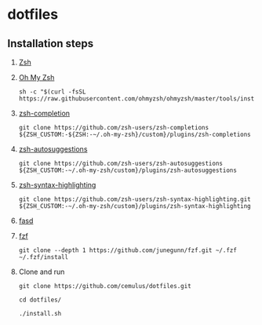 # dotfiles

## Installation steps

1. [Zsh](https://github.com/zsh-users/zsh)

1. [Oh My Zsh](https://github.com/ohmyzsh/ohmyzsh)

       sh -c "$(curl -fsSL https://raw.githubusercontent.com/ohmyzsh/ohmyzsh/master/tools/install.sh)"

1. [zsh-completion](https://github.com/zsh-users/zsh-completions)

       git clone https://github.com/zsh-users/zsh-completions ${ZSH_CUSTOM:-${ZSH:-~/.oh-my-zsh}/custom}/plugins/zsh-completions

1. [zsh-autosuggestions](https://github.com/zsh-users/zsh-autosuggestions)

       git clone https://github.com/zsh-users/zsh-autosuggestions ${ZSH_CUSTOM:-~/.oh-my-zsh/custom}/plugins/zsh-autosuggestions

1. [zsh-syntax-highlighting](https://github.com/zsh-users/zsh-syntax-highlighting)

       git clone https://github.com/zsh-users/zsh-syntax-highlighting.git ${ZSH_CUSTOM:-~/.oh-my-zsh/custom}/plugins/zsh-syntax-highlighting

1. [fasd](https://github.com/clvv/fasd)

1. [fzf](https://github.com/junegunn/fzf)

       git clone --depth 1 https://github.com/junegunn/fzf.git ~/.fzf
       ~/.fzf/install

1. Clone and run

       git clone https://github.com/cemulus/dotfiles.git

       cd dotfiles/

       ./install.sh
